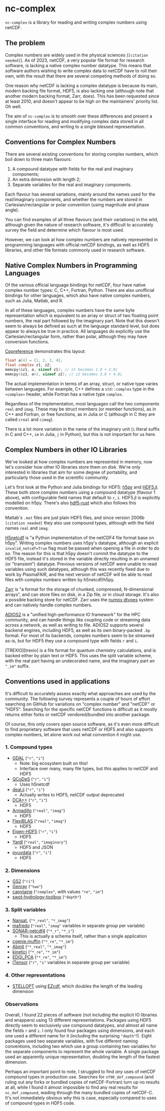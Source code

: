 nc-complex
==========

`nc-complex` is a library for reading and writing complex numbers
using netCDF.

The problem
-----------

Complex numbers are widely used in the physical sciences (`[citation
needed]`). As of 2023, netCDF, a very popular file format for research
software, is lacking a native complex number datatype. This means that
software authors wishing to write complex data to netCDF have to roll
their own, with the result that there are several competing methods of
doing so.

One reason why netCDF is lacking a complex datatype is because its
main, modern backing file format, HDF5, is also lacking one (although
note that another modern backing format, Zarr, does). This has been
requested since at least 2010, and doesn't appear to be high on the
maintainers' priority list. Oh well.

The aim of `nc-complex` is to smooth over these differences and
present a single interface for reading and modifying complex data
stored in all common conventions, and writing to a single blessed
representation.

Conventions for Complex Numbers
-------------------------------

There are several existing conventions for storing complex numbers,
which boil down to three main flavours:

1. A compound datatype with fields for the real and imaginary
   components;
2. An extra dimension with length 2;
3. Separate variables for the real and imaginary components.

Each flavour has several variations, mainly around the names used for
the real/imaginary components, and whether the numbers are stored in
Cartesian/rectangular or polar convention (using magnitude and phase
angle).

You can find examples of all three flavours (and their variations) in
the wild, although given the nature of research software, it's
difficult to accurately survey the field and determine which flavour
is most used.

However, we can look at how complex numbers are natively represented
in programming languages with official netCDF bindings, as well as
HDF5 libraries, and other file formats commonly used in research
software.

Native Complex Numbers in Programming Languages
-----------------------------------------------

Of the various official language bindings for netCDF, four have native
complex number types: C, C++, Fortran, Python. There are also
unofficial bindings for other languages, which also have native
complex numbers, such as Julia, Matlab, and R.

In all of these languages, complex numbers have the same byte
representation which is equivalent to an array or struct of two
floating point numbers, the real part followed by the imaginary
part. Note that this doesn't seem to always be defined as such at the
language standard level, but does appear to always be true in
practice. All languages do explicitly use the Cartesian/rectangular
form, rather than polar, although they may have conversion functions.

[Cppreference][cpp_memcpy_example] demonstrates this layout:

```C
float a[4] = {1, 2, 3, 4};
float complex z1, z2;
memcpy(&z1, a, sizeof z1); // z1 becomes 1.0 + 2.0i
memcpy(&z2, a+2, sizeof z2); // z2 becomes 3.0 + 4.0i
```

The actual implementation in terms of an array, struct, or native type
varies between languages. For example, C++ defines a `std::complex`
type in the `<complex>` header, while Fortran has a native type `complex`.

Regardless of the implementation, most languages call the two
components `real` and `imag`. These may be struct members (or member
functions), as in C++ and Fortran, or free functions, as in Julia or C
(although in C they are called `creal` and `cimag`).

There is a lot more variation in the name of the imaginary unit (`i`
literal suffix in C and C++, `im` in Julia, `j` in Python), but this
is not important for us here.

Complex Numbers in other IO Libraries
-------------------------------------

We've looked at how complex numbers are represented in memory, now
let's consider how other IO libraries store them on disk. We're only
interested in libraries that aim for some degree of portability, and
particularly those used in the scientific community.

Let's first look at the Python and Julia bindings for HDF5:
[h5py][h5py] and [HDF5.jl][hdf5jl]. These both store complex numbers
using a compound datatype (flavour 1 above), with configurable field
names that default to `r`, `i`. HDF5.jl is explicitly modelled on
h5py. There's also [hdf5-rust][hdf5-rust] which also follows this
convention.

Matlab's `.mat` files are just plain HDF5 files, and since
version 2006b `[citation needed]` they also use compound types,
although with the field names `real` and `imag`.

[H5netcdf][h5netcdf] is "a Python implementation of the netCDF4 file
format base on h5py". Writing complex numbers uses h5py's datatype,
although an explicit `invalid_netcdf=True` flag must be passed when
opening a file in order to do so. The reason for this is that h5py
doesn't commit the datatype to the HDF5 file, instead it's stored in
the variable directly resulting in an unnamed (or "transient")
datatype. Previous versions of netCDF were unable to read variables
using such datatypes, although this was recently fixed due to work by
PlasmaFAIR, and the next version of netCDF will be able to read files
with complex numbers written by h5netcdf/h5py.

[Zarr][zarr] is "a format for the storage of chunked, compressed,
N-dimensional arrays", and can store files on disk, in a Zip file, or
in cloud storage. It's also a possible backing store for netCDF. Zarr
uses the [numpy dtypes][dtypes] system and can natively handle complex
numbers.

[ADIOS2][adios2] is a "unified high-performance IO framework" for the
HPC community, and can handle things like coupling code or streaming
data across a network, as well as writing to file. ADIOS2 supports
several backend engines, including HDF5, as well as its own
binary-packed `.bp` format. For most of its backends, complex numbers
seem to be streamed as-is, but for HDF5 they use a compound type with
fields `r` and `i`.

[TREXIO][trexio] is a file format for quantum chemistry calculations,
and is backed either by plain text or HDF5. This uses the split
variable scheme, with the real part having an undecorated name, and
the imaginary part an `"_im"` suffix.

Conventions used in applications
--------------------------------

It's difficult to accurately assess exactly what approaches are used
by the community. The following survey represents a couple of hours of
effort searching on GitHub for variations on "complex number" and
"netCDF" or "HDF5". Searching for the specific netCDF functions is
difficult as it mostly returns either forks or netCDF vendored/bundled
into another package.

Of course, this only covers open source software, as it's even more
difficult to find proprietary software that uses netCDF or HDF5 and
also supports complex numbers, let alone work out what convention it
might use.

### 1. Compound types

- [GDAL](https://gdal.org) (`"r"`, `"i"`)
    - Note: big ecosystem built on this!
    - Interface over many, many file types, but this applies to netCDF
      and HDF5
- [QCoDeS](https://github.com/QCoDeS/Qcodes) (`"r"`, `"i"`)
    - Uses h5netcdf
- [deal.ii](https://github.com/dealii/dealii) (`"r"`, `"i"`)
    - Actually writes to HDF5, netCDF output deprecated
- [DCA++](https://github.com/CompFUSE/DCA) (`"r"`, `"i"`)
    - HDF5
- [Armadillo](https://gitlab.com/conradsnicta/armadillo-code)
  (`"real"`, `"imag"`)
    - HDF5
- [FlexiBLAS](https://github.com/mpimd-csc/flexiblas) (`"real"`,
  `"imag"`)
    - HDF5
- [Eigen-HDF5](https://github.com/garrison/eigen3-hdf5) (`"r"`, `"i"`)
    - HDF5
- [Yardl](https://github.com/microsoft/yardl/) (`"real"`,
  `"imaginary"`)
    - HDF5 and JSON
- [pyuvdata](https://github.com/RadioAstronomySoftwareGroup/pyuvdata/)
  (`"r"`, `"i"`)
    - HDF5

### 2. Dimensions

- [GS2](https://bitbucket.org/gyrokinetics/gs2/) (`"ri"`)
- [Genray](https://github.com/compxco/genray) (`"two"`)
- [capytaine](https://github.com/capytaine/capytaine) (`"complex"`, with
  values `"re"`, `"im"`)
- [swot-hydrology-toolbox](https://github.com/CNES/swot-hydrology-toolbox)
  (`"depth"`)

### 3. Split variables

- [Nansat](https://github.com/nansencenter/nansat), (`"*_real"`, `"*_imag"`)
- [mafredo](https://github.com/RubendeBruin/mafredo) (`"real"`, `"imag"`
  variables in separate group per variable)
- [SONAR-netcdf4](https://github.com/ices-publications/SONAR-netCDF4) (`"*_r"`,
  `"*_i"`)
    - This is actually a schema itself, rather than a single application
- [cgenie.muffin](https://github.com/derpycode/cgenie.muffin) (`"*_re"`,
  `"*_im"`)
- [Abinit](https://github.com/abinit/abinit) (`"*_real"`, `"*_imag"`)
- [kineticj](https://github.com/ORNL-Fusion/kineticj) (`"*_re"`, `"*_im"`)
- [EDGI_PCA](https://github.com/cmdupuis3/EDGI_PCA) (`"*_re"`, `"*_im"`)
- [ITensor](https://github.com/ITensor/ITensor) (`"r"`, `"i"`
  variables in separate group per variable)

### 4. Other representations

- [STELLOPT](https://github.com/PrincetonUniversity/STELLOPT) using
  [EZcdf](https://w3.pppl.gov/ntcc/rib_repositories_NTCC_catalog_Asset/EZcdf.html),
  which doubles the length of the leading dimension

### Observations

Overall, I found 22 pieces of software (not including the explicit IO
libraries and wrappers) using 13 different representations. Packages
using HDF5 directly seem to exclusively use compound datatypes, and
almost all name the fields `r` and `i`. I only found four packages
using dimensions, and each one used a different name for it (including
the surprising `"depth"`!). Eight packages used two separate
variables, with five different naming conventions, including two which
use a group containing two variables for the separate components to
represent the whole variable. A single package used an apparently
unique representation, doubling the length of the fastest dimension.

Perhaps an important point to note, I struggled to find _any_ uses of
netCDF compound types in production use. Searches for
`nf90_def_compound` (and ruling out any forks or bundled copies of
netCDF-Fortran) turn up no results at all, while I found it almost
impossible to find any real results for `nc_def_compound`, wading
through the many bundled copies of netCDF-C. It's not immediately
obvious why this is case, especially compared to uses of compound
types in HDF5 code.

[cpp_memcpy_example]: https://en.cppreference.com/w/c/language/arithmetic_types#Complex_floating_types
[h5py]: https://docs.h5py.org/en/stable/index.html
[hdf5jl]: https://juliaio.github.io/HDF5.jl/stable/
[h5netcdf]: https://h5netcdf.org
[zarr]: https://zarr.readthedocs.io/en/stable/index.html
[dtypes]: https://numpy.org/doc/stable/reference/arrays.dtypes.html
[hdf5-rust]: https://github.com/aldanor/hdf5-rust
[adios2]: https://github.com/ornladios/ADIOS2/tree/c503940b06020fcbc1731424cca42f7f76dd4512
